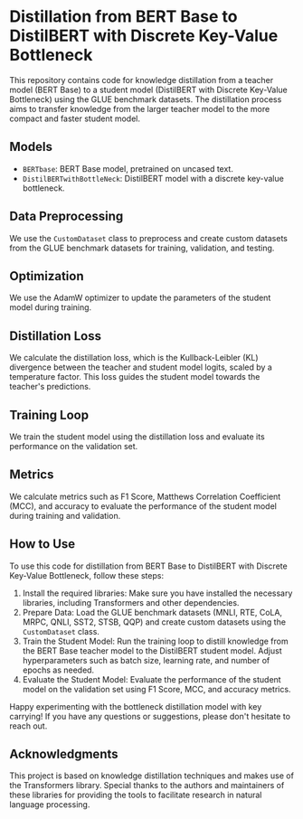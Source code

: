 # Distillation from BERT Base to DistilBERT with Discrete Key-Value Bottleneck

This repository contains code for knowledge distillation from a teacher model (BERT Base) to a student model (DistilBERT with Discrete Key-Value Bottleneck) using the GLUE benchmark datasets. The distillation process aims to transfer knowledge from the larger teacher model to the more compact and faster student model.

## Models

- `BERTbase`: BERT Base model, pretrained on uncased text.
- `DistilBERTwithBottleNeck`: DistilBERT model with a discrete key-value bottleneck.

## Data Preprocessing

We use the `CustomDataset` class to preprocess and create custom datasets from the GLUE benchmark datasets for training, validation, and testing.

## Optimization

We use the AdamW optimizer to update the parameters of the student model during training.

## Distillation Loss

We calculate the distillation loss, which is the Kullback-Leibler (KL) divergence between the teacher and student model logits, scaled by a temperature factor. This loss guides the student model towards the teacher's predictions.

## Training Loop

We train the student model using the distillation loss and evaluate its performance on the validation set.

## Metrics

We calculate metrics such as F1 Score, Matthews Correlation Coefficient (MCC), and accuracy to evaluate the performance of the student model during training and validation.

## How to Use

To use this code for distillation from BERT Base to DistilBERT with Discrete Key-Value Bottleneck, follow these steps:

1. Install the required libraries: Make sure you have installed the necessary libraries, including Transformers and other dependencies.
2. Prepare Data: Load the GLUE benchmark datasets (MNLI, RTE, CoLA, MRPC, QNLI, SST2, STSB, QQP) and create custom datasets using the `CustomDataset` class.
3. Train the Student Model: Run the training loop to distill knowledge from the BERT Base teacher model to the DistilBERT student model. Adjust hyperparameters such as batch size, learning rate, and number of epochs as needed.
4. Evaluate the Student Model: Evaluate the performance of the student model on the validation set using F1 Score, MCC, and accuracy metrics.

Happy experimenting with the bottleneck distillation model with key carrying! If you have any questions or suggestions, please don't hesitate to reach out.

## Acknowledgments

This project is based on knowledge distillation techniques and makes use of the Transformers library. Special thanks to the authors and maintainers of these libraries for providing the tools to facilitate research in natural language processing.
